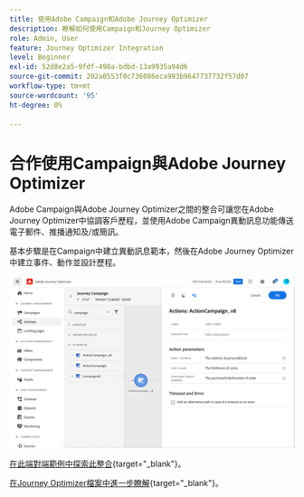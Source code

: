 ```yaml
---
title: 使用Adobe Campaign和Adobe Journey Optimizer
description: 瞭解如何使用Campaign和Journey Optimizer
role: Admin, User
feature: Journey Optimizer Integration
level: Beginner
exl-id: 52d8e2a5-9fdf-498a-bdbd-13a9935a94d6
source-git-commit: 202a0553f0c736086eca993b9647737732f57d07
workflow-type: tm+mt
source-wordcount: '95'
ht-degree: 0%

---
```


# 合作使用Campaign與Adobe Journey Optimizer

Adobe Campaign與Adobe Journey Optimizer之間的整合可讓您在Adobe Journey Optimizer中協調客戶歷程，並使用Adobe Campaign異動訊息功能傳送電子郵件、推播通知及/或簡訊。

基本步驟是在Campaign中建立異動訊息範本，然後在Adobe Journey Optimizer中建立事件、動作並設計歷程。


![](assets/ajo-integration.png)


[在此端對端範例中探索此整合](https://experienceleague.adobe.com/en/docs/journey-optimizer/using/orchestrate-journeys/journey-use-cases/business-use-cases/ajo-ac){target="_blank"}。


[在Journey Optimizer檔案中進一步瞭解](https://experienceleague.adobe.com/en/docs/journey-optimizer/using/orchestrate-journeys/about-journey-building/using-adobe-campaign-v7-v8){target="_blank"}。
